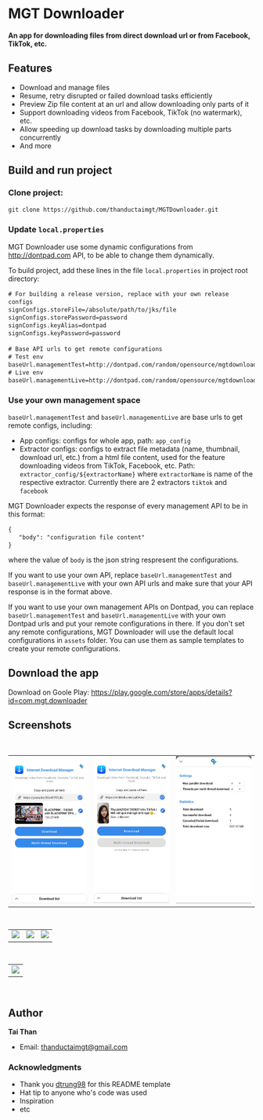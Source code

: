 # MGT Downloader
**An app for downloading files from direct download url or from Facebook, TikTok, etc.**

## Features
* Download and manage files
* Resume, retry disrupted or failed download tasks efficiently
* Preview Zip file content at an url and allow downloading only parts of it
* Support downloading videos from Facebook, TikTok (no watermark), etc.
* Allow speeding up download tasks by downloading multiple parts concurrently
* And more

## Build and run project
### Clone project:
```
git clone https://github.com/thanductaimgt/MGTDownloader.git
```
### Update `local.properties`
MGT Downloader use some dynamic configurations from http://dontpad.com API, to be able to change them dynamically.

To build project, add these lines in the file `local.properties` in project root directory:

```
# For building a release version, replace with your own release configs
signConfigs.storeFile=/absolute/path/to/jks/file
signConfigs.storePassword=password
signConfigs.keyAlias=dontpad
signConfigs.keyPassword=password

# Base API urls to get remote configurations
# Test env
baseUrl.managementTest=http://dontpad.com/random/opensource/mgtdownloader/test/
# Live env
baseUrl.managementLive=http://dontpad.com/random/opensource/mgtdownloader/live/
```

### Use your own management space
`baseUrl.managementTest` and `baseUrl.managementLive` are base urls to get remote configs, including:
* App configs: configs for whole app, path: `app_config`
* Extractor configs: configs to extract file metadata (name, thumbnail, download url, etc.) from a html file content, used for the feature downloading videos from TikTok, Facebook, etc.
Path: `extractor_config/${extractorName}` where `extractorName` is name of the respective extractor. Currently there are 2 extractors `tiktok` and `facebook`

MGT Downloader expects the response of every management API to be in this format:
```
{
   "body": "configuration file content"
}
```
where the value of `body` is the json string respresent the configurations.

If you want to use your own API, replace `baseUrl.managementTest` and `baseUrl.managementLive` with your own API urls and make sure that your API response is in the format above.

If you want to use your own management APIs on Dontpad, you can replace `baseUrl.managementTest` and `baseUrl.managementLive` with your own Dontpad urls and put your remote configurations in there. If you don't set any remote configurations, MGT Downloader will use the default local configurations in `assets` folder. You can use them as sample templates to create your remote configurations.

## Download the app
Download on Goole Play: https://play.google.com/store/apps/details?id=com.mgt.downloader

## Screenshots
</br>

<div align="center">
   <table align="center" border="0" >
  <tr>
    <td>
<img width="360"
src="images/main2.jpg"/>
       <td><img width="360"
src="images/main1.jpg"/>
    </td>
     <td> <img width="360"
src="images/settings.jpg"/></td>
  </table>
  </div>
  
</br>

<div align="center">
  <table align="center" border="0" >
  <tr>
    <td> <img width="360"
src="images/fb.gif"/></td>
     <td> <img width="360"
src="images/yt.gif"/></td>
     <td> <img width="360"
src="images/tt.gif"/></td>
  </tr>
</table>
  </div>
  
</br>

<div align="center">
  <table align="center" border="0" >
  <tr>
    <td> <img width="360"
src="images/list.gif"/></td>
  </tr>
</table>
  </div>
  
</br>

## Author

**Tai Than**
* Email: thanductaimgt@gmail.com

### Acknowledgments
* Thank you [dtrung98](https://github.com/dtrung98) for this README template
* Hat tip to anyone who's code was used
* Inspiration
* etc
